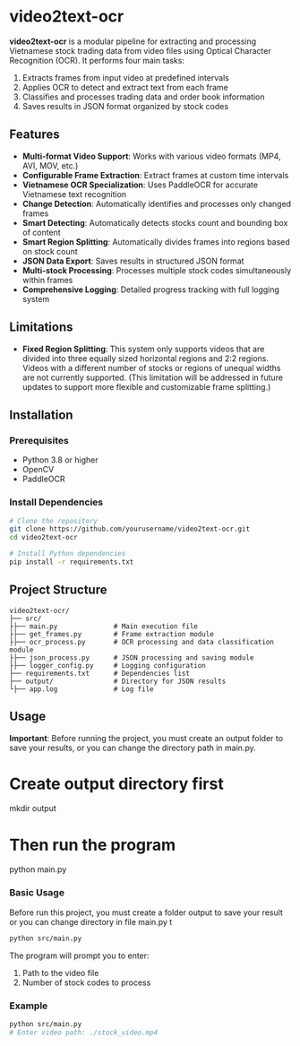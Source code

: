 # video2text-ocr

**video2text-ocr** is a modular pipeline for extracting and processing Vietnamese stock trading data from video files using Optical Character Recognition (OCR). It performs four main tasks:

1. Extracts frames from input video at predefined intervals
2. Applies OCR to detect and extract text from each frame
3. Classifies and processes trading data and order book information
4. Saves results in JSON format organized by stock codes

## Features

- **Multi-format Video Support**: Works with various video formats (MP4, AVI, MOV, etc.)
- **Configurable Frame Extraction**: Extract frames at custom time intervals
- **Vietnamese OCR Specialization**: Uses PaddleOCR for accurate Vietnamese text recognition
- **Change Detection**: Automatically identifies and processes only changed frames
- **Smart Detecting**: Automatically detects stocks count and bounding box of content
- **Smart Region Splitting**: Automatically divides frames into regions based on stock count
- **JSON Data Export**: Saves results in structured JSON format
- **Multi-stock Processing**: Processes multiple stock codes simultaneously within frames
- **Comprehensive Logging**: Detailed progress tracking with full logging system
## Limitations
- **Fixed Region Splitting**: This system only supports videos that are divided into three equally sized horizontal regions and 2:2 regions. Videos with a different number of stocks or regions of unequal widths are not currently supported. (This limitation will be addressed in future updates to support more flexible and customizable frame splitting.)
## Installation

### Prerequisites

- Python 3.8 or higher
- OpenCV
- PaddleOCR

### Install Dependencies

```bash
# Clone the repository
git clone https://github.com/yourusername/video2text-ocr.git
cd video2text-ocr

# Install Python dependencies
pip install -r requirements.txt
```
## Project Structure

```
video2text-ocr/
├── src/
├├── main.py              # Main execution file
├├── get_frames.py        # Frame extraction module
├├── ocr_process.py       # OCR processing and data classification module
├├── json_process.py      # JSON processing and saving module
├├── logger_config.py     # Logging configuration
├── requirements.txt      # Dependencies list            
├── output/               # Directory for JSON results
└├── app.log              # Log file
```

## Usage
**Important**: Before running the project, you must create an output folder to save your results, or you can change the directory path in main.py.
# Create output directory first
mkdir output

# Then run the program
python main.py
### Basic Usage
Before run this project, you must create a folder output to save your result or you can change directory in file main.py t
```bash
python src/main.py
```

The program will prompt you to enter:
1. Path to the video file
2. Number of stock codes to process

### Example

```bash
python src/main.py
# Enter video path: ./stock_video.mp4
```
